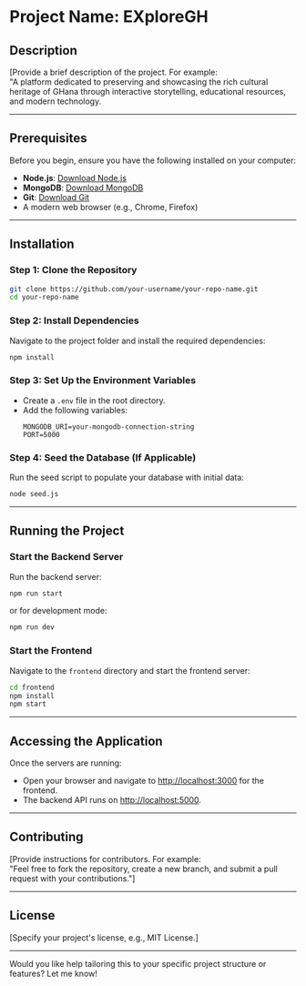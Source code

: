 

# Project Name: EXploreGH

## Description
[Provide a brief description of the project. For example:  
"A platform dedicated to preserving and showcasing the rich cultural heritage of GHana through interactive storytelling, educational resources, and modern technology.

---



## Prerequisites
Before you begin, ensure you have the following installed on your computer:
- **Node.js**: [Download Node.js](https://nodejs.org/)
- **MongoDB**: [Download MongoDB](https://www.mongodb.com/try/download/community)
- **Git**: [Download Git](https://git-scm.com/)
- A modern web browser (e.g., Chrome, Firefox)

---

## Installation

### Step 1: Clone the Repository
```bash
git clone https://github.com/your-username/your-repo-name.git
cd your-repo-name
```

### Step 2: Install Dependencies
Navigate to the project folder and install the required dependencies:
```bash
npm install
```

### Step 3: Set Up the Environment Variables
- Create a `.env` file in the root directory.
- Add the following variables:
  ```
  MONGODB_URI=your-mongodb-connection-string
  PORT=5000
  ```

### Step 4: Seed the Database (If Applicable)
Run the seed script to populate your database with initial data:
```bash
node seed.js
```

---

## Running the Project

### Start the Backend Server
Run the backend server:
```bash
npm run start
```
or for development mode:
```bash
npm run dev
```

### Start the Frontend
Navigate to the `frontend` directory and start the frontend server:
```bash
cd frontend
npm install
npm start
```

---

## Accessing the Application
Once the servers are running:
- Open your browser and navigate to [http://localhost:3000](http://localhost:3000) for the frontend.
- The backend API runs on [http://localhost:5000](http://localhost:5000).

---

## Contributing
[Provide instructions for contributors. For example:  
"Feel free to fork the repository, create a new branch, and submit a pull request with your contributions."]

---

## License
[Specify your project's license, e.g., MIT License.]

---

Would you like help tailoring this to your specific project structure or features? Let me know!
